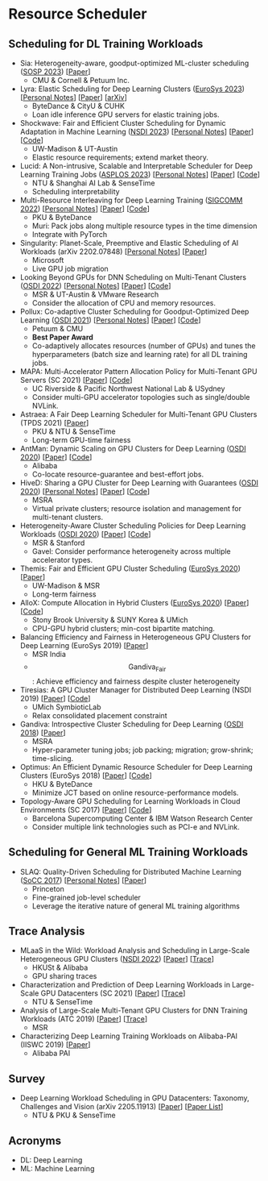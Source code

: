 # Resource Scheduler

## Scheduling for DL Training Workloads

* Sia: Heterogeneity-aware, goodput-optimized ML-cluster scheduling ([SOSP 2023](../../reading-notes/conference/sosp-2023/)) \[[Paper](https://dl.acm.org/doi/10.1145/3600006.3613175)]
  * CMU & Cornell & Petuum Inc.
* Lyra: Elastic Scheduling for Deep Learning Clusters ([EuroSys 2023](../../reading-notes/conference/eurosys-2023.md)) \[[Personal Notes](../../reading-notes/miscellaneous/arxiv/2022/aryl-an-elastic-cluster-scheduler-for-deep-learning.md)] \[[Paper](https://dl.acm.org/doi/10.1145/3552326.3587445)] \[[arXiv](https://arxiv.org/abs/2202.07896)]
  * ByteDance & CityU & CUHK
  * Loan idle inference GPU servers for elastic training jobs.
* Shockwave: Fair and Efficient Cluster Scheduling for Dynamic Adaptation in Machine Learning ([NSDI 2023](../../reading-notes/conference/nsdi-2023/)) \[[Personal Notes](../../reading-notes/conference/nsdi-2023/shockwave.md)] \[[Paper](https://www.usenix.org/conference/nsdi23/presentation/zheng)] \[[Code](https://github.com/uw-mad-dash/shockwave)]
  * UW-Madison & UT-Austin
  * Elastic resource requirements; extend market theory.
* Lucid: A Non-intrusive, Scalable and Interpretable Scheduler for Deep Learning Training Jobs ([ASPLOS 2023](../../reading-notes/conference/asplos-2023/)) \[[Personal Notes](../../reading-notes/conference/asplos-2023/lucid.md)] \[[Paper](https://dl.acm.org/doi/10.1145/3575693.3575705)] \[[Code](https://github.com/S-Lab-System-Group/Lucid)]
  * NTU & Shanghai AI Lab & SenseTime
  * Scheduling interpretability
* Multi-Resource Interleaving for Deep Learning Training ([SIGCOMM 2022](../../reading-notes/conference/sigcomm-2022/)) \[[Personal Notes](../../reading-notes/conference/sigcomm-2022/multi-resource-interleaving-for-deep-learning-training.md)] \[[Paper](https://dl.acm.org/doi/10.1145/3544216.3544224)] \[[Code](https://github.com/Rivendile/Muri)]
  * PKU & ByteDance
  * Muri: Pack jobs along multiple resource types in the time dimension
  * Integrate with PyTorch
* Singularity: Planet-Scale, Preemptive and Elastic Scheduling of AI Workloads (arXiv 2202.07848) \[[Personal Notes](../../reading-notes/miscellaneous/arxiv/singularity-planet-scale-preemptive-and-elastic-scheduling-of-ai-workloads.md)] \[[Paper](https://arxiv.org/abs/2202.07848)]
  * Microsoft
  * Live GPU job migration
* Looking Beyond GPUs for DNN Scheduling on Multi-Tenant Clusters ([OSDI 2022](../../reading-notes/conference/osdi-2022/)) \[[Personal Notes](../../reading-notes/conference/osdi-2022/synergy.md)] \[[Paper](https://www.usenix.org/conference/osdi22/presentation/mohan)] \[[Code](https://github.com/msr-fiddle/synergy)]
  * MSR & UT-Austin & VMware Research
  * Consider the allocation of CPU and memory resources.
* Pollux: Co-adaptive Cluster Scheduling for Goodput-Optimized Deep Learning ([OSDI 2021](../../reading-notes/conference/osdi-2021/)) \[[Personal Notes](../../reading-notes/conference/osdi-2021/pollux.md)] \[[Paper](https://www.usenix.org/conference/osdi21/presentation/qiao)] \[[Code](https://github.com/petuum/adaptdl)]
  * Petuum & CMU
  * **Best Paper Award**
  * Co-adaptively allocates resources (number of GPUs) and tunes the hyperparameters (batch size and learning rate) for all DL training jobs.
* MAPA: Multi-Accelerator Pattern Allocation Policy for Multi-Tenant GPU Servers (SC 2021) \[[Paper](https://dl.acm.org/doi/10.1145/3458817.3480853)] \[[Code](https://github.com/socal-ucr/MAPA)]
  * UC Riverside & Pacific Northwest National Lab & USydney
  * Consider multi-GPU accelerator topologies such as single/double NVLink.
* Astraea: A Fair Deep Learning Scheduler for Multi-Tenant GPU Clusters (TPDS 2021) \[[Paper](https://ieeexplore.ieee.org/abstract/document/9655467)]
  * PKU & NTU & SenseTime
  * Long-term GPU-time fairness
* AntMan: Dynamic Scaling on GPU Clusters for Deep Learning ([OSDI 2020](../../reading-notes/conference/osdi-2020/)) \[[Paper](https://www.usenix.org/conference/osdi20/presentation/xiao)] \[[Code](https://github.com/alibaba/GPU-scheduler-for-deep-learning)]
  * Alibaba
  * Co-locate resource-guarantee and best-effort jobs.
* HiveD: Sharing a GPU Cluster for Deep Learning with Guarantees ([OSDI 2020](../../reading-notes/conference/osdi-2020/)) \[[Personal Notes](../../reading-notes/conference/osdi-2020/hived.md)] \[[Paper](https://www.usenix.org/conference/osdi20/presentation/zhao-hanyu)] \[[Code](https://github.com/microsoft/hivedscheduler)]
  * MSRA
  * Virtual private clusters; resource isolation and management for multi-tenant clusters.
* Heterogeneity-Aware Cluster Scheduling Policies for Deep Learning Workloads ([OSDI 2020](../../reading-notes/conference/osdi-2020/)) \[[Paper](https://www.usenix.org/conference/osdi20/presentation/narayanan-deepak)] \[[Code](https://github.com/stanford-futuredata/gavel)]
  * MSR & Stanford
  * Gavel: Consider performance heterogeneity across multiple accelerator types.
* Themis: Fair and Efficient GPU Cluster Scheduling ([EuroSys 2020](../../reading-notes/conference/eurosys-2020.md)) \[[Paper](https://www.usenix.org/conference/nsdi20/presentation/mahajan)]
  * UW-Madison & MSR
  * Long-term fairness
* AlloX: Compute Allocation in Hybrid Clusters ([EuroSys 2020](../../reading-notes/conference/eurosys-2020.md)) \[[Paper](https://doi.org/10.1145/3342195.3387547)] \[[Code](https://github.com/lenhattan86/allox)]
  * Stony Brook University & SUNY Korea & UMich
  * CPU-GPU hybrid clusters; min-cost bipartite matching.
* Balancing Efficiency and Fairness in Heterogeneous GPU Clusters for Deep Learning (EuroSys 2019) \[[Paper](https://dl.acm.org/doi/10.1145/3342195.3387555)]
  * MSR India
  * $$\text{Gandiva}_\text{Fair}$$: Achieve efficiency and fairness despite cluster heterogeneity
* Tiresias: A GPU Cluster Manager for Distributed Deep Learning (NSDI 2019) \[[Paper](https://www.usenix.org/conference/nsdi19/presentation/gu)] \[[Code](https://github.com/SymbioticLab/Tiresias)]
  * UMich SymbioticLab
  * Relax consolidated placement constraint
* Gandiva: Introspective Cluster Scheduling for Deep Learning ([OSDI 2018](../../reading-notes/conference/osdi-2018/)) \[[Paper](https://www.usenix.org/conference/osdi18/presentation/xiao)]
  * MSRA
  * Hyper-parameter tuning jobs; job packing; migration; grow-shrink; time-slicing.
* Optimus: An Efficient Dynamic Resource Scheduler for Deep Learning Clusters (EuroSys 2018) \[[Paper](https://dl.acm.org/doi/10.1145/3190508.3190517)] \[[Code](https://github.com/pengyanghua/optimus)]
  * HKU & ByteDance
  * Minimize JCT based on online resource-performance models.
* Topology-Aware GPU Scheduling for Learning Workloads in Cloud Environments (SC 2017) \[[Paper](https://dl.acm.org/doi/10.1145/3126908.3126933)] \[[Code](https://github.com/HiEST/gpu-topo-aware)]
  * Barcelona Supercomputing Center & IBM Watson Research Center
  * Consider multiple link technologies such as PCI-e and NVLink.

## Scheduling for General ML Training Workloads

* SLAQ: Quality-Driven Scheduling for Distributed Machine Learning ([SoCC 2017](../../reading-notes/conference/socc-2017/)) \[[Personal Notes](../../reading-notes/conference/socc-2017/slaq.md)] \[[Paper](https://dl.acm.org/doi/10.1145/3127479.3127490)]
  * Princeton
  * Fine-grained job-level scheduler
  * Leverage the iterative nature of general ML training algorithms

## Trace Analysis

* MLaaS in the Wild: Workload Analysis and Scheduling in Large-Scale Heterogeneous GPU Clusters ([NSDI 2022](../../reading-notes/conference/nsdi-2022.md)) \[[Paper](https://www.usenix.org/conference/nsdi22/presentation/weng)] \[[Trace](https://github.com/alibaba/clusterdata/tree/master/cluster-trace-gpu-v2020)]
  * HKUSt & Alibaba
  * GPU sharing traces
* Characterization and Prediction of Deep Learning Workloads in Large-Scale GPU Datacenters (SC 2021) \[[Paper](https://dl.acm.org/doi/10.1145/3458817.3476223)] \[[Trace](https://github.com/S-Lab-System-Group/HeliosData)]
  * NTU & SenseTime
* Analysis of Large-Scale Multi-Tenant GPU Clusters for DNN Training Workloads (ATC 2019) \[[Paper](https://www.usenix.org/conference/atc19/presentation/jeon)] \[[Trace](https://github.com/msr-fiddle/philly-traces)]
  * MSR
* Characterizing Deep Learning Training Workloads on Alibaba-PAI (IISWC 2019) \[[Paper](https://ieeexplore.ieee.org/document/9042047)]
  * Alibaba PAI

## Survey

* Deep Learning Workload Scheduling in GPU Datacenters: Taxonomy, Challenges and Vision (arXiv 2205.11913) \[[Paper](https://arxiv.org/abs/2205.11913)] \[[Paper List](https://github.com/S-Lab-System-Group/Awesome-DL-Scheduling-Papers)]
  * NTU & PKU & SenseTime

## Acronyms

* DL: Deep Learning
* ML: Machine Learning
